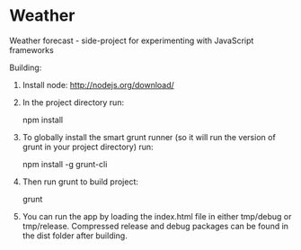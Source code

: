Weather
=======

Weather forecast - side-project for experimenting with JavaScript frameworks

Building:

1. Install node: http://nodejs.org/download/

2. In the project directory run:

    npm install

3. To globally install the smart grunt runner (so it will run the version of grunt in your project directory) run:

    npm install -g grunt-cli

4. Then run grunt to build project:

    grunt

5. You can run the app by loading the index.html file in either tmp/debug or tmp/release.  Compressed release and debug packages can be found in the dist folder after building.